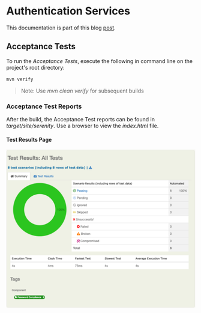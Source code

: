 # Authentication Services
This documentation is part of this blog [post]().

## Acceptance Tests
To run the _Acceptance Tests_, execute the following in command line on the project's root directory:
```bash
mvn verify
```
>Note: Use _mvn clean verify_ for subsequent builds
### Acceptance Test Reports
After the build, the Acceptance Test reports can be found in _target/site/serenity_. Use a browser to view the _index.html_ file.

#### Test Results Page
![Test Results Page](src/test/resources/images/test-results.png)